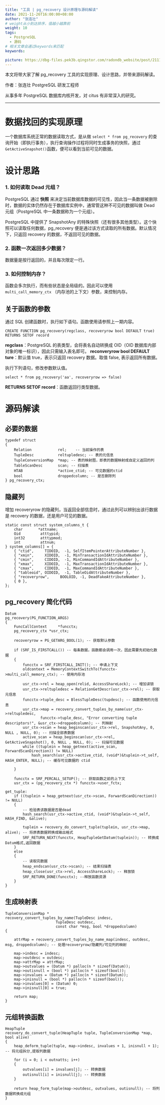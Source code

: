 ```yaml
---
title: "工具 | pg_recovery 设计原理与源码解读"
date: 2021-11-26T16:00:00+08:00
author: "张连壮"
# weight从小到达排序，值越小越靠前
weight: 10
tags:
  - PostgreSQL
  - 源码
# 相关文章会通过keywords来匹配
keywords:

picture: https://dbg-files.pek3b.qingstor.com/radondb_website/post/211126_%E5%B7%A5%E5%85%B7%20%7C%20pg_recovery%20%E8%AE%BE%E8%AE%A1%E5%8E%9F%E7%90%86%E4%B8%8E%E6%BA%90%E7%A0%81%E8%A7%A3%E8%AF%BB/0.png
---
```

本文将带大家了解 pg_recovery 工具的实现原理、设计思路，并带来源码解读。
<!--more-->

作者：张连壮 PostgreSQL 研发工程师

从事多年 PostgreSQL 数据库内核开发，对 citus 有非常深入的研究。 

---------------------------

# 数据找回的实现原理

一个数据库系统正常的数据读取方式，是从做 `select * from pg_recovery` 的查询开始（即执行事务），执行查询操作过程将同时生成事务的快照，通过 `GetActiveSnapshot()`函数，便可以看到当前可见的数据。

# 设计思路

### 1. 如何读取 Dead 元组？

PostgreSQL 通过 **快照** 来决定当前数据库数据的可见性，因此当一条数据被删除时，数据的实体仍然存在于数据库实例中，通常管这种不可见的数据叫做 Dead 元组（PostgreSQL 中一条数据称为一个元组）。

PostgreSQL 中提供了 SnapshotAny 的特殊快照（还有很多其他类型）。这个快照可以读取任何数据，pg_recovery 便是通过该方式读取的所有数据。默认情况下，只返回 recovery 的数据，不返回可见的数据。

### 2. 函数一次返回多少数据？

数据量是按行返回的，并且每次限定一行。

### 3. 如何控制内存？

函数会多次执行，而有些状态是全局级的。因此可以使用 `multi_call_memory_ctx`  （内存池的上下文）参数，来控制内存。

## 关于函数的参数

通过 SQL 创建函数时，执行如下语句。函数使用请参照上一期内容。

```plain
CREATE FUNCTION pg_recovery(regclass, recoveryrow bool DEFAULT true) RETURNS SETOF record
```
**regclass**：PostgreSQL 的表类型，会将表名自动转换成 OID（OID 数据库内部对象的唯一标识），因此只需输入表名即可。
**reconveryrow bool DEFAULT ture**：默认值 true，表示只返回 recovery 数据。取值 false, 表示返回所有数据。

 执行下列语句，修改参数默认值。

```plain
select * from pg_recovery('aa', recoveryrow => false)
```
**RETURNS SETOF record**：函数返回行类型数据。
# 源码解读

## 必要的数据

```plain
typedef struct
{
    Relation            rel;    -- 当前操作的表
    TupleDesc           reltupledesc; -- 表的元信息
    TupleConversionMap  *map; -- 表的映射图，即表的数据映射成自定义返回的列
    TableScanDesc       scan; -- 扫描表
    HTAB                *active_ctid; -- 可见数据的ctid
    bool                droppedcolumn; -- 是否删除列
} pg_recovery_ctx;
```
## 隐藏列

增加 recoveryrow 的隐藏列，当返回全部信息时，通过此列可以辨别出该行数据是 recovery 的数据，还是用户可见的数据。

```plain
static const struct system_columns_t {
    char       *attname;
    Oid         atttypid;
    int32       atttypmod;
    int         attnum;
} system_columns[] = { 
    { "ctid",     TIDOID,  -1, SelfItemPointerAttributeNumber },
    { "xmin",     XIDOID,  -1, MinTransactionIdAttributeNumber },
    { "cmin",     CIDOID,  -1, MinCommandIdAttributeNumber },
    { "xmax",     XIDOID,  -1, MaxTransactionIdAttributeNumber },
    { "cmax",     CIDOID,  -1, MaxCommandIdAttributeNumber },
    { "tableoid", OIDOID,  -1, TableOidAttributeNumber },
    { "recoveryrow",     BOOLOID, -1, DeadFakeAttributeNumber },
    { 0 },
};
```
## pg_recovery 简化代码

```plain
Datum
pg_recovery(PG_FUNCTION_ARGS)
{
    FuncCallContext     *funcctx;
    pg_recovery_ctx *usr_ctx;

    recoveryrow = PG_GETARG_BOOL(1); -- 获取默认参数

    if (SRF_IS_FIRSTCALL()) -- 每条数据，函数都会调用一次，因此需要先初始化数据
    {
        funcctx = SRF_FIRSTCALL_INIT(); -- 申请上下文
        oldcontext = MemoryContextSwitchTo(funcctx->multi_call_memory_ctx); -- 使用内存池

        usr_ctx->rel = heap_open(relid, AccessShareLock); -- 增加读锁
        usr_ctx->reltupledesc = RelationGetDescr(usr_ctx->rel); -- 获取元信息
        funcctx->tuple_desc = BlessTupleDesc(tupdesc); -- 函数使用的元信息
        usr_ctx->map = recovery_convert_tuples_by_name(usr_ctx->reltupledesc,
                funcctx->tuple_desc, "Error converting tuple descriptors!", &usr_ctx->droppedcolumn); -- 列映射
        usr_ctx->scan = heap_beginscan(usr_ctx->rel, SnapshotAny, 0, NULL , NULL, 0); -- 扫描全部表数据
        active_scan = heap_beginscan(usr_ctx->rel, GetActiveSnapshot(), 0, NULL , NULL, 0); -- 扫描可见数据
        while ((tuplein = heap_getnext(active_scan, ForwardScanDirection)) != NULL)
            hash_search(usr_ctx->active_ctid, (void*)&tuplein->t_self, HASH_ENTER, NULL); -- 缓存可见数据的 ctid

    }

    funcctx = SRF_PERCALL_SETUP(); -- 获取函数之前的上下文
    usr_ctx = (pg_recovery_ctx *) funcctx->user_fctx;

get_tuple:
    if ((tuplein = heap_getnext(usr_ctx->scan, ForwardScanDirection)) != NULL)
    {
        -- 检验表该数据是否是dead
        hash_search(usr_ctx->active_ctid, (void*)&tuplein->t_self, HASH_FIND, &alive);

        tuplein = recovery_do_convert_tuple(tuplein, usr_ctx->map, alive); -- 将原表数据转换成输出格式
        SRF_RETURN_NEXT(funcctx, HeapTupleGetDatum(tuplein)); -- 转换成Datum格式,返回数据
    }
    else
    {   
        -- 读取完数据
        heap_endscan(usr_ctx->scan); -- 结束扫描表
        heap_close(usr_ctx->rel, AccessShareLock); -- 释放锁
        SRF_RETURN_DONE(funcctx); --释放函数资源
    }
}
```
## 生成映射表

```plain
TupleConversionMap *
recovery_convert_tuples_by_name(TupleDesc indesc,
                       TupleDesc outdesc,
                       const char *msg, bool *droppedcolumn)
{

    attrMap = recovery_convert_tuples_by_name_map(indesc, outdesc, msg, droppedcolumn); -- 处理recoveryrow/隐藏列/可见列的映射

    map->indesc = indesc;
    map->outdesc = outdesc;
    map->attrMap = attrMap;
    map->outvalues = (Datum *) palloc(n * sizeof(Datum));
    map->outisnull = (bool *) palloc(n * sizeof(bool));
    map->invalues = (Datum *) palloc(n * sizeof(Datum));
    map->inisnull = (bool *) palloc(n * sizeof(bool));
    map->invalues[0] = (Datum) 0;
    map->inisnull[0] = true;

    return map;
}
```
## 元组转换函数

```plain
HeapTuple
recovery_do_convert_tuple(HeapTuple tuple, TupleConversionMap *map, bool alive)
{
    heap_deform_tuple(tuple, map->indesc, invalues + 1, inisnull + 1); -- 将元组拆分,提取列数据

    for (i = 0; i < outnatts; i++)
    {
        outvalues[i] = invalues[j]; -- 转换数据
        outisnull[i] = inisnull[j]; -- 转换数据
    }

    return heap_form_tuple(map->outdesc, outvalues, outisnull); -- 将列数据转换成元组
}
```
 

